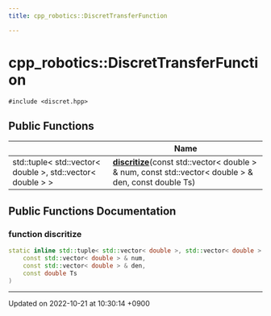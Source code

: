 ```yaml
---
title: cpp_robotics::DiscretTransferFunction

---
```


# cpp_robotics::DiscretTransferFunction






`#include <discret.hpp>`

## Public Functions

|                | Name           |
| -------------- | -------------- |
| std::tuple< std::vector< double >, std::vector< double > > | **[discritize](/cpp_robotics/doxybook/Classes/classcpp__robotics_1_1DiscretTransferFunction/#function-discritize)**(const std::vector< double > & num, const std::vector< double > & den, const double Ts) |

## Public Functions Documentation

### function discritize

```cpp
static inline std::tuple< std::vector< double >, std::vector< double > > discritize(
    const std::vector< double > & num,
    const std::vector< double > & den,
    const double Ts
)
```


-------------------------------

Updated on 2022-10-21 at 10:30:14 +0900